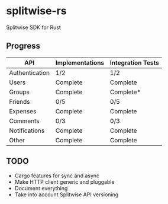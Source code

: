 # splitwise-rs

Splitwise SDK for Rust

## Progress

| API            | Implementations | Integration Tests |
|----------------|-----------------|------------------|
| Authentication | 1/2             | 1/2              |
| Users          | Complete        | Complete         |
| Groups         | Complete        | Complete*        |
| Friends        | 0/5             | 0/5              |
| Expenses       | Complete        | Complete         |
| Comments       | 0/3             | 0/3              |
| Notifications  | Complete        | Complete         |
| Other          | Complete        | Complete         |

## TODO

- Cargo features for sync and async
- Make HTTP client generic and pluggable
- Document everything
- Take into account Splitwise API versioning
